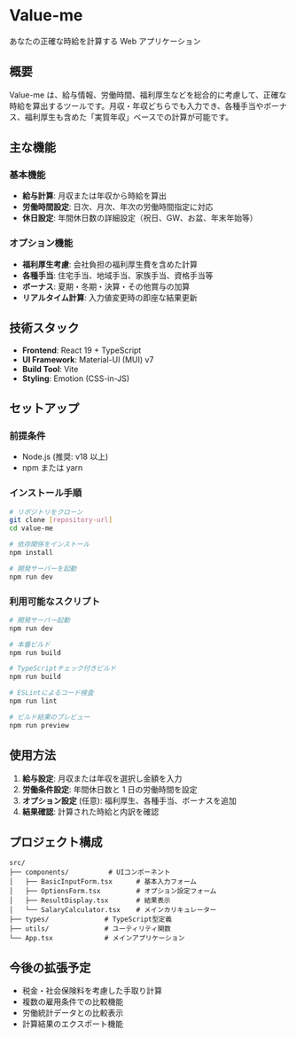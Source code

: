 # Value-me

あなたの正確な時給を計算する Web アプリケーション

## 概要

Value-me は、給与情報、労働時間、福利厚生などを総合的に考慮して、正確な時給を算出するツールです。月収・年収どちらでも入力でき、各種手当やボーナス、福利厚生も含めた「実質年収」ベースでの計算が可能です。

## 主な機能

### 基本機能

-   **給与計算**: 月収または年収から時給を算出
-   **労働時間設定**: 日次、月次、年次の労働時間指定に対応
-   **休日設定**: 年間休日数の詳細設定（祝日、GW、お盆、年末年始等）

### オプション機能

-   **福利厚生考慮**: 会社負担の福利厚生費を含めた計算
-   **各種手当**: 住宅手当、地域手当、家族手当、資格手当等
-   **ボーナス**: 夏期・冬期・決算・その他賞与の加算
-   **リアルタイム計算**: 入力値変更時の即座な結果更新

## 技術スタック

-   **Frontend**: React 19 + TypeScript
-   **UI Framework**: Material-UI (MUI) v7
-   **Build Tool**: Vite
-   **Styling**: Emotion (CSS-in-JS)

## セットアップ

### 前提条件

-   Node.js (推奨: v18 以上)
-   npm または yarn

### インストール手順

```bash
# リポジトリをクローン
git clone [repository-url]
cd value-me

# 依存関係をインストール
npm install

# 開発サーバーを起動
npm run dev
```

### 利用可能なスクリプト

```bash
# 開発サーバー起動
npm run dev

# 本番ビルド
npm run build

# TypeScriptチェック付きビルド
npm run build

# ESLintによるコード検査
npm run lint

# ビルド結果のプレビュー
npm run preview
```

## 使用方法

1. **給与設定**: 月収または年収を選択し金額を入力
2. **労働条件設定**: 年間休日数と 1 日の労働時間を設定
3. **オプション設定** (任意): 福利厚生、各種手当、ボーナスを追加
4. **結果確認**: 計算された時給と内訳を確認

## プロジェクト構成

```
src/
├── components/          # UIコンポーネント
│   ├── BasicInputForm.tsx      # 基本入力フォーム
│   ├── OptionsForm.tsx         # オプション設定フォーム
│   ├── ResultDisplay.tsx       # 結果表示
│   └── SalaryCalculator.tsx    # メインカリキュレーター
├── types/              # TypeScript型定義
├── utils/              # ユーティリティ関数
└── App.tsx             # メインアプリケーション
```

## 今後の拡張予定

-   税金・社会保険料を考慮した手取り計算
-   複数の雇用条件での比較機能
-   労働統計データとの比較表示
-   計算結果のエクスポート機能
